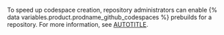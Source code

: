 To speed up codespace creation, repository administrators can enable {% data variables.product.prodname_github_codespaces %} prebuilds for a repository. For more information, see [AUTOTITLE](/codespaces/prebuilding-your-codespaces/about-github-codespaces-prebuilds).
